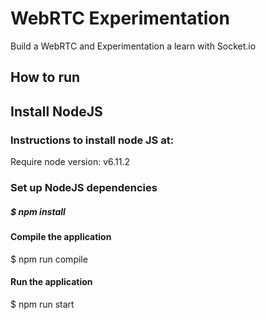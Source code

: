 # WebRTC Experimentation

Build a WebRTC and Experimentation a learn with Socket.io

## How to run

##  Install NodeJS

### Instructions to install node JS at:

Require node version: v6.11.2

### Set up NodeJS dependencies

##### $ npm install

#### Compile the application

$ npm run compile

#### Run the application

$ npm run start
